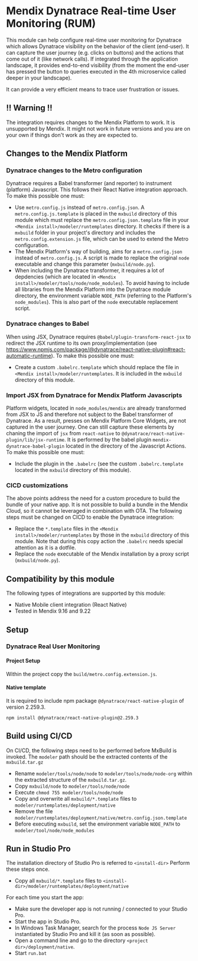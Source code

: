 # Mendix Dynatrace Real-time User Monitoring (RUM)
This module can help configure real-time user monitoring for Dynatrace which allows Dynatrace visibility on the behavior of the client (end-user). It can capture the user journey (e.g. clicks on buttons) and the actions that come out of it (like network calls). If integrated through the application landscape, it provides end-to-end visibility (from the moment the end-user has pressed the button to queries executed in the 4th microservice called deeper in your landscape).

It can provide a very efficient means to trace user frustration or issues.

## !! **Warning** !!
The integration requires changes to the Mendix Platform to work. It is unsupported by Mendix. It might not work in future versions and you are on your own if things don't work as they are expected to.

## Changes to the Mendix Platform

### Dynatrace changes to the Metro configuration
Dynatrace requires a Babel transformer (and reporter) to instrument (platform) Javascript. This follows their React Native integration approach.
To make this possible one must:
- Use `metro.config.js` instead of `metro.config.json`. A `metro.config.js.template` is placed in the `mxbuild` directory of this module which must replace the `metro.config.json.template` file in your `<Mendix install>/modeler/runtemplates` directory. It checks if there is a `mxbuild` folder in your project's directory and includes the `metro.config.extension.js` file, which can be used to extend the Metro configuration.
- The Mendix Platform's way of building, aims for a `metro.config.json` instead of `metro.config.js`. A script is made to replace the original `node` executable and change this parameter (`mxbuild/node.py`).
- When including the Dynatrace transformer, it requires a lot of depdencies (which are located in `<Mendix install>/modeler/tools/node/node_modules`). To avoid having to include all libraries from the Mendix Platform into the Dynatrace module directory, the environment variable `NODE_PATH` (referring to the Platform's `node_modules`). This is also part of the `node` executable replacement script.

### Dynatrace changes to Babel
When using JSX, Dynatrace requires `@babel/plugin-transform-react-jsx` to redirect the JSX runtime to its own proxy/implementation (see https://www.npmjs.com/package/@dynatrace/react-native-plugin#react-automatic-runtime).
To make this possible one must:
- Create a custom `.babelrc.template` which should replace the file in `<Mendix install>/modeler/runtemplates`. It is included in the `mxbuild` directory of this module. 

### Import JSX from Dynatrace for Mendix Platform Javascripts
Platform widgets, located in `node_modules/mendix` are already transformed from JSX to JS and therefore not subject to the Babel transformer of Dynatrace. As a result, presses on Mendix Platform Core Widgets, are not captured in the user journey.
One can still capture these elements by chaning the import of `jsx` from `react-native` to `@dynatrace/react-native-plugin/lib/jsx-runtime`.
It is performed by the babel plugin `mendix-dynatrace-babel-plugin` located in the directory of the Javascript Actions.
To make this possible one must:
- Include the plugin in the `.babelrc` (see the custom `.babelrc.template` located in the `mxbuild` directory of this module).

### CICD customizations
The above points address the need for a custom procedure to build the bundle of your native app. It is not possible to build a bundle in the Mendix Cloud, so it cannot be leveraged in combination with OTA.
The following steps must be changed on CICD to enable the Dynatrace integration:
- Replace the `*.template` files in the `<Mendix install>/modeler/runtemplates` by those in the `mxbuild` directory of this module. Note that during this copy action the `.babelrc` needs special attention as it is a dotfile.
- Replace the `node` executable of the Mendix installation by a proxy script (`mxbuild/node.py`).

## Compatibility by this module
The following types of integrations are supported by this module:
 - Native Mobile client integration (React Native)
 - Tested in Mendix 9.16 and 9.22

## Setup

### Dynatrace Real User Monitoring

#### Project Setup
Within the project copy the `build/metro.config.extension.js`.

#### Native template
It is required to include npm package `@dynatrace/react-native-plugin` of version 2.259.3.

``npm install @dynatrace/react-native-plugin@2.259.3`` 

## Build using CI/CD
On CI/CD, the following steps need to be performed before MxBuild is invoked.
The `modeler` path should be the extracted contents of the `mxbuild.tar.gz`
 - Rename `modeler/tools/node/node` to `modeler/tools/node/node-org` within the extracted structure of the `mxbuild.tar.gz`.
 - Copy `mxbuild/node` to `modeler/tools/node/node`
 - Execute `chmod 755 modeler/tools/node/node`
 - Copy and overwrite all `mxbuild/*.template` files to `modeler/runtemplates/deployment/native`
 - Remove the file `modeler/runtemplates/deployment/native/metro.config.json.template`
 - Before executing `mxbuild`, set the environment variable `NODE_PATH` to `modeler/tool/node/node_modules`

## Run in Studio Pro
The installation directory of Studio Pro is referred to `<install-dir>`
Perform these steps once.
- Copy all `mxbuild/*.template` files to `<install-dir>/modeler/runtemplates/deployment/native`

For each time you start the app:
- Make sure the developer app is not running / connected to your Studio Pro.
- Start the app in Studio Pro.
- In Windows Task Manager, search for the process `Node JS Server` instantiated by Studio Pro and kill it (as soon as possible).
- Open a command line and go to the directory `<project dir>/deployment/native`.
- Start `run.bat`
